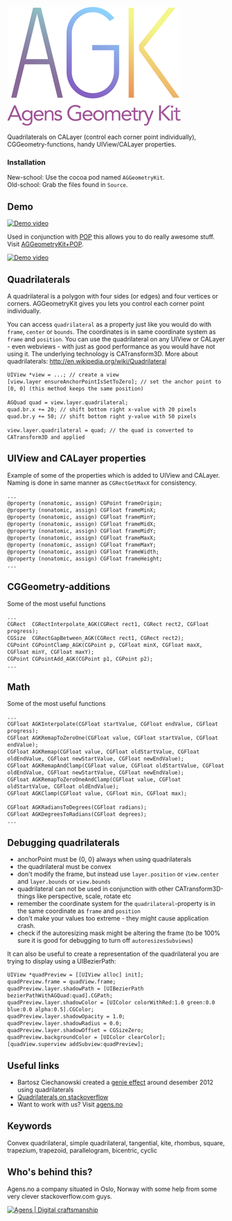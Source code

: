 ![# AGGeometryKit](/logo.png?raw=true "AGGeometryKit")

Quadrilaterals on CALayer (control each corner point individually), CGGeometry-functions, handy UIView/CALayer properties.



### Installation

New-school: Use the cocoa pod named `AGGeometryKit`.   
Old-school: Grab the files found in `Source`.



## Demo

[![Demo video](http://i.vimeocdn.com/video/475283726_800.jpg)](https://vimeo.com/95376358)

Used in conjunction with [POP](https://github.com/facebook/pop) this allows you to do really awesome stuff. Visit [AGGeometryKit+POP](https://github.com/hfossli/AGGeometryKit).

[![Demo video](https://i.vimeocdn.com/video/475283082_800.jpg)](https://vimeo.com/95383807)



## Quadrilaterals

A quadrilateral is a polygon with four sides (or edges) and four vertices or corners. AGGeometryKit gives you lets you control each corner point individually.

You can access `quadrilateral` as a property just like you would do with `frame`, `center` or `bounds`. The coordinates is in same coordinate system as `frame` and `position`. You can use the quadrilateral on any UIView or CALayer - even webviews - with just as good performance as you would have not using it. The underlying technology is CATransform3D. More about quadrilaterals: http://en.wikipedia.org/wiki/Quadrilateral

    UIView *view = ...; // create a view
    [view.layer ensureAnchorPointIsSetToZero]; // set the anchor point to [0, 0] (this method keeps the same position)
    
    AGQuad quad = view.layer.quadrilateral; 
    quad.br.x += 20; // shift bottom right x-value with 20 pixels
    quad.br.y += 50; // shift bottom right y-value with 50 pixels
    
    view.layer.quadrilateral = quad; // the quad is converted to CATransform3D and applied


## UIView and CALayer properties

Example of some of the properties which is added to UIView and CALayer. Naming is done in same manner as `CGRectGetMaxX` for consistency.

	...
	@property (nonatomic, assign) CGPoint frameOrigin;
	@property (nonatomic, assign) CGFloat frameMinX;
	@property (nonatomic, assign) CGFloat frameMinY;
	@property (nonatomic, assign) CGFloat frameMidX;
	@property (nonatomic, assign) CGFloat frameMidY;
	@property (nonatomic, assign) CGFloat frameMaxX;
	@property (nonatomic, assign) CGFloat frameMaxY;
	@property (nonatomic, assign) CGFloat frameWidth;
	@property (nonatomic, assign) CGFloat frameHeight;
	...




## CGGeometry-additions

Some of the most useful functions

	...
	CGRect  CGRectInterpolate_AGK(CGRect rect1, CGRect rect2, CGFloat progress);
	CGSize  CGRectGapBetween_AGK(CGRect rect1, CGRect rect2);
	CGPoint CGPointClamp_AGK(CGPoint p, CGFloat minX, CGFloat maxX, CGFloat minY, CGFloat maxY);
	CGPoint CGPointAdd_AGK(CGPoint p1, CGPoint p2);
	...




## Math

Some of the most useful functions

	...
	CGFloat AGKInterpolate(CGFloat startValue, CGFloat endValue, CGFloat progress);
	CGFloat AGKRemapToZeroOne(CGFloat value, CGFloat startValue, CGFloat endValue);
	CGFloat AGKRemap(CGFloat value, CGFloat oldStartValue, CGFloat oldEndValue, CGFloat newStartValue, CGFloat newEndValue);
	CGFloat AGKRemapAndClamp(CGFloat value, CGFloat oldStartValue, CGFloat oldEndValue, CGFloat newStartValue, CGFloat newEndValue);
	CGFloat AGKRemapToZeroOneAndClamp(CGFloat value, CGFloat oldStartValue, CGFloat oldEndValue);
	CGFloat AGKClamp(CGFloat value, CGFloat min, CGFloat max);

	CGFloat AGKRadiansToDegrees(CGFloat radians);
	CGFloat AGKDegreesToRadians(CGFloat degrees);
	...



## Debugging quadrilaterals

- anchorPoint must be {0, 0} always when using quadrilaterals
- the quadrilateral must be convex
- don't modify the frame, but instead use `layer.position` or `view.center` and `layer.bounds` or `view.bounds`
- quadrilateral can not be used in conjunction with other CATransform3D-things like perspective, scale, rotate etc
- remember the coordinate system for the `quadrilateral`-property is in the same coordinate as `frame` and `position`
- don't make your values too extreme - they might cause application crash.
- check if the autoresizing mask might be altering the frame (to be 100% sure it is good for debugging to turn off `autoresizesSubviews`)

It can also be useful to create a representation of the quadrilateral you are trying to display using a UIBezierPath:

    UIView *quadPreview = [[UIView alloc] init];
    quadPreview.frame = quadView.frame;
    quadPreview.layer.shadowPath = [UIBezierPath bezierPathWithAGQuad:quad].CGPath;
    quadPreview.layer.shadowColor = [UIColor colorWithRed:1.0 green:0.0 blue:0.0 alpha:0.5].CGColor;
    quadPreview.layer.shadowOpacity = 1.0;
    quadPreview.layer.shadowRadius = 0.0;
    quadPreview.layer.shadowOffset = CGSizeZero;
    quadPreview.backgroundColor = [UIColor clearColor];
    [quadView.superview addSubview:quadPreview];



## Useful links

* Bartosz Ciechanowski created a [genie effect](https://github.com/Ciechan/BCGenieEffect/) around desember 2012 using quadrilaterals
* [Quadrilaterals on stackoverflow](http://stackoverflow.com/a/12820877/558816)
* Want to work with us? Visit [agens.no](http://agens.no/)





## Keywords

Convex quadrilateral, simple quadrilateral, tangential, kite, rhombus, square, trapezium, trapezoid, parallelogram, bicentric, cyclic




## Who's behind this?

Agens.no a company situated in Oslo, Norway with some help from some very clever stackoverflow.com guys.


[![Agens | Digital craftsmanship](http://static.agens.no/images/agens_logo_w_slogan_avenir_small.png)](http://agens.no/)
